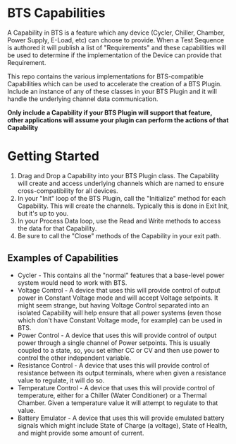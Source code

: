 # BTS Capabilities

A Capability in BTS is a feature which any device (Cycler, Chiller, Chamber, Power Supply, E-Load, etc) can choose to provide. When a Test Sequence is authored it will publish a list of "Requirements" and these capabilities will be used to determine if the implementation of the Device can provide that Requirement.

This repo contains the various implementations for BTS-compatible Capabilities which can be used to accelerate the creation of a BTS Plugin. Include an instance of any of these classes in your BTS Plugin and it will handle the underlying channel data communication.

**Only include a Capability if your BTS Plugin will support that feature, other applications will assume your plugin can perform the actions of that Capability**

# Getting Started

1. Drag and Drop a Capability into your BTS Plugin class. The Capability will create and access underlying channels which are named to ensure cross-compatibility for all devices.
1. In your "Init" loop of the BTS Plugin, call the "Initialize" method for each Capability. This will create the channels. Typically this is done in Exit Init, but it's up to you.
1. In your Process Data loop, use the Read and Write methods to access the data for that Capability.
1. Be sure to call the "Close" methods of the Capability in your exit path.

## Examples of Capabilities

* Cycler - This contains all the "normal" features that a base-level power system would need to work with BTS.
* Voltage Control - A device that uses this will provide control of output power in Constant Voltage mode and will accept Voltage setpoints. It might seem strange, but having Voltage Control separated into an isolated Capability will help ensure that all power systems (even those which don't have Constant Voltage mode, for example) can be used in BTS.
* Power Control -  A device that uses this will provide control of output power through a single channel of Power setpoints. This is usually coupled to a state, so, you set either CC or CV and then use power to control the other independent variable.
* Resistance Control - A device that uses this will provide control of resistance between its output terminals, where when given a resistance value to regulate, it will do so.
* Temperature Control - A device that uses this will provide control of temperature, either for a Chiller (Water Conditioner) or a Thermal Chamber. Given a temperature value it will attempt to regulate to that value.
* Battery Emulator - A device that uses this will provide emulated battery signals which might include State of Charge (a voltage), State of Health, and might provide some amount of current.
